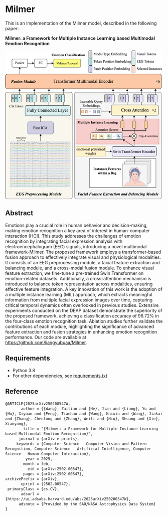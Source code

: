 # Milmer

This is an implementation of the Milmer model, described in the following paper:

**Milmer: a Framework for Multiple Instance Learning based Multimodal Emotion Recognition**

![Preview](./Graphical%20Abstract.png)

## Abstract

Emotions play a crucial role in human behavior and decision-making, making emotion recognition a key area of interest in human-computer interaction (HCI). This study addresses the challenges of emotion recognition by integrating facial expression analysis with electroencephalogram (EEG) signals, introducing a novel multimodal framework-Milmer. The proposed framework employs a transformer-based fusion approach to effectively integrate visual and physiological modalities. It consists of an EEG preprocessing module, a facial feature extraction and balancing module, and a cross-modal fusion module. To enhance visual feature extraction, we fine-tune a pre-trained Swin Transformer on emotion-related datasets. Additionally, a cross-attention mechanism is introduced to balance token representation across modalities, ensuring effective feature integration. A key innovation of this work is the adoption of a multiple instance learning (MIL) approach, which extracts meaningful information from multiple facial expression images over time, capturing critical temporal dynamics often overlooked in previous studies. Extensive experiments conducted on the DEAP dataset demonstrate the superiority of the proposed framework, achieving a classification accuracy of 96.72\% in the four-class emotion recognition task. Ablation studies further validate the contributions of each module, highlighting the significance of advanced feature extraction and fusion strategies in enhancing emotion recognition performance. Our code are available at https://github.com/liangyubuaa/Milmer.

## Requirements

- Python 3.8
- For other dependencies, see [requirements.txt](./requirements.txt)


## Reference

```
@ARTICLE{2025arXiv250200547W,
       author = {{Wang}, Zaitian and {He}, Jian and {Liang}, Yu and {Hu}, Xiyuan and {Peng}, Tianhao and {Wang}, Kaixin and {Wang}, Jiakai and {Zhang}, Chenlong and {Zhang}, Weili and {Niu}, Shuang and {Xie}, Xiaoyang},
        title = "{Milmer: a Framework for Multiple Instance Learning based Multimodal Emotion Recognition}",
      journal = {arXiv e-prints},
     keywords = {Computer Science - Computer Vision and Pattern Recognition, Computer Science - Artificial Intelligence, Computer Science - Human-Computer Interaction},
         year = 2025,
        month = feb,
          eid = {arXiv:2502.00547},
        pages = {arXiv:2502.00547},
archivePrefix = {arXiv},
       eprint = {2502.00547},
 primaryClass = {cs.CV},
       adsurl = {https://ui.adsabs.harvard.edu/abs/2025arXiv250200547W},
      adsnote = {Provided by the SAO/NASA Astrophysics Data System}
}
```
